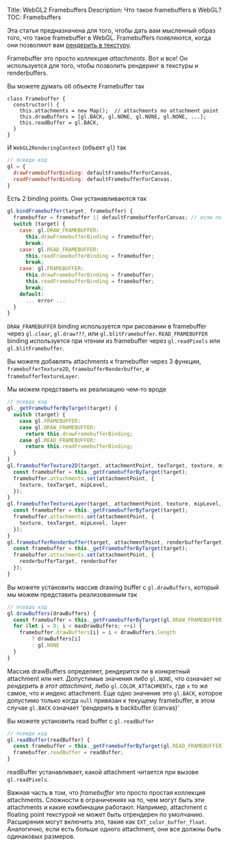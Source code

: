 Title: WebGL2 Framebuffers
Description: Что такое framebuffers в WebGL?
TOC: Framebuffers

Эта статья предназначена для того, чтобы дать вам мысленный образ
того, что такое framebuffer в WebGL. Framebuffers появляются,
когда они позволяют вам [рендерить в текстуру](webgl-render-to-texture.html).

Framebuffer это просто *коллекция attachments*. Вот и все! Он
используется для того, чтобы позволить рендеринг в текстуры и renderbuffers.

Вы можете думать об объекте Framebuffer так

```
class Framebuffer {
  constructor() {
    this.attachments = new Map();  // attachments по attachment point
    this.drawBuffers = [gl.BACK, gl.NONE, gl.NONE, gl.NONE, ...];
    this.readBuffer = gl.BACK,
  }
}
```

И `WebGL2RenderingContext` (объект `gl`) так

```js
// псевдо код
gl = {
  drawFramebufferBinding: defaultFramebufferForCanvas,
  readFramebufferBinding: defaultFramebufferForCanvas,
}
```

Есть 2 binding points. Они устанавливаются так

```js
gl.bindFramebuffer(target, framebuffer) {
  framebuffer = framebuffer || defaultFramebufferForCanvas; // если null используем canvas
  switch (target) {
    case: gl.DRAW_FRAMEBUFFER:
      this.drawFramebufferBinding = framebuffer;
      break;
    case: gl.READ_FRAMEBUFFER:
      this.readFramebufferBinding = framebuffer;
      break;
    case: gl.FRAMEBUFFER:
      this.drawFramebufferBinding = framebuffer;
      this.readFramebufferBinding = framebuffer;
      break;
    default:
      ... error ...
  }
}
```

`DRAW_FRAMEBUFFER` binding используется при рисовании в framebuffer через `gl.clear`, `gl.draw???`, или `gl.blitFramebuffer`.
`READ_FRAMEBUFFER` binding используется при чтении из framebuffer через `gl.readPixels` или `gl.blitFramebuffer`.

Вы можете добавлять attachments к framebuffer через 3 функции, `framebufferTexture2D`,
`framebufferRenderbuffer`, и `framebufferTextureLayer`.

Мы можем представить их реализацию чем-то вроде

```js
// псевдо код
gl._getFramebufferByTarget(target) {
  switch (target) {
    case gl.FRAMEBUFFER:
    case gl.DRAW_FRAMEBUFFER:
      return this.drawFramebufferBinding;
    case gl.READ_FRAMEBUFFER:
      return this.readFramebufferBinding;
  }
}
gl.framebufferTexture2D(target, attachmentPoint, texTarget, texture, mipLevel) {
  const framebuffer = this._getFramebufferByTarget(target);
  framebuffer.attachments.set(attachmentPoint, {
    texture, texTarget, mipLevel,
  });
}
gl.framebufferTextureLayer(target, attachmentPoint, texture, mipLevel, layer) {
  const framebuffer = this._getFramebufferByTarget(target);
  framebuffer.attachments.set(attachmentPoint, {
    texture, texTarget, mipLevel, layer
  });
}
gl.framebufferRenderbuffer(target, attachmentPoint, renderbufferTarget, renderbuffer) {
  const framebuffer = this._getFramebufferByTarget(target);
  framebuffer.attachments.set(attachmentPoint, {
    renderbufferTarget, renderbuffer
  });
}
```

Вы можете установить массив drawing buffer с `gl.drawBuffers`, который мы можем
представить реализованным так

```js
// псевдо код
gl.drawBuffers(drawBuffers) {
  const framebuffer = this._getFramebufferByTarget(gl.DRAW_FRAMEBUFFER);
  for (let i = 0; i < maxDrawBuffers; ++i) {
    framebuffer.drawBuffers[i] = i < drawBuffers.length
        ? drawBuffers[i]
        : gl.NONE
  }
}
```

Массив drawBuffers определяет, рендерится ли в конкретный attachment или нет.
Допустимые значения либо `gl.NONE`, что означает *не рендерить в этот attachment*, либо
`gl.COLOR_ATTACHMENTx`, где `x` то же самое, что и индекс attachment. Еще одно
значение это `gl.BACK`, которое допустимо только когда `null` привязан к текущему framebuffer,
в этом случае `gl.BACK` означает 'рендерить в backbuffer (canvas)'

Вы можете установить read buffer с `gl.readBuffer`

```js
// псевдо код
gl.readBuffer(readBuffer) {
  const framebuffer = this._getFramebufferByTarget(gl.READ_FRAMEBUFFER);
  framebuffer.readBuffer = readBuffer;
}
```

readBuffer устанавливает, какой attachment читается при вызове `gl.readPixels`.

Важная часть в том, что *framebuffer* это просто простая коллекция attachments.
Сложности в ограничениях на то, чем могут быть эти attachments
и какие комбинации работают. Например, attachment с floating point текстурой
не может быть отрендерен по умолчанию. Расширения могут включить это, такие как
`EXT_color_buffer_float`. Аналогично, если есть
больше одного attachment, они все должны быть одинаковых размеров. 